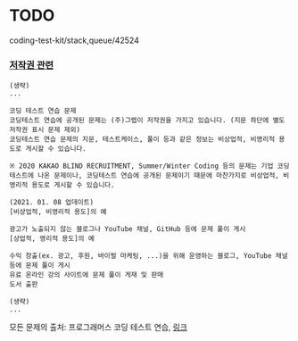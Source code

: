 # TODO
coding-test-kit/stack,queue/42524








### [저작권 관련](https://programmers.zendesk.com/hc/ko/articles/360034546572-%ED%94%84%EB%A1%9C%EA%B7%B8%EB%9E%98%EB%A8%B8%EC%8A%A4%EC%9D%98-%EC%95%8C%EA%B3%A0%EB%A6%AC%EC%A6%98-%EB%AC%B8%EC%A0%9C-%ED%92%80%EC%9D%B4%EB%A5%BC-%EA%B0%9C%EC%9D%B8-%EB%B8%94%EB%A1%9C%EA%B7%B8-GitHub-%EA%B8%B0%ED%83%80-%EC%82%AC%EC%9D%B4%ED%8A%B8%EC%97%90-%EC%98%AC%EB%A0%A4%EB%8F%84-%EB%90%98%EB%82%98%EC%9A%94-)
```
(생략)
...

코딩 테스트 연습 문제
코딩테스트 연습에 공개된 문제는 (주)그렙이 저작권을 가지고 있습니다. (지문 하단에 별도 저작권 표시 문제 제외)
코딩테스트 연습 문제의 지문, 테스트케이스, 풀이 등과 같은 정보는 비상업적, 비영리적 용도로 게시할 수 있습니다.

※ 2020 KAKAO BLIND RECRUITMENT, Summer/Winter Coding 등의 문제는 기업 코딩 테스트에 나온 문제이나, 코딩테스트 연습에 공개된 문제이기 때문에 마찬가지로 비상업적, 비영리적 용도로 게시할 수 있습니다.

(2021. 01. 08 업데이트)
[비상업적, 비영리적 용도]의 예

광고가 노출되지 않는 블로그나 YouTube 채널, GitHub 등에 문제 풀이 게시
[상업적, 영리적 용도]의 예

수익 창출(ex. 광고, 후원, 바이럴 마케팅, ...)을 위해 운영하는 블로그, YouTube 채널 등에 문제 풀이 게시
유료 온라인 강의 사이트에 문제 풀이 게재 및 판매
도서 출판

(생략)
...
```

모든 문제의 출처: 프로그래머스 코딩 테스트 연습, [링크](https://programmers.co.kr/learn/challenges)

